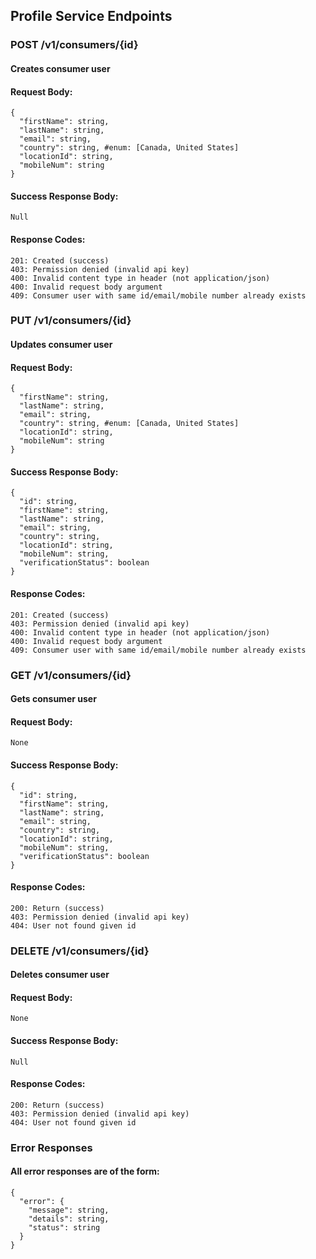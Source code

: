 ## Profile Service Endpoints

### POST /v1/consumers/{id}
#### Creates consumer user

#### Request Body:
    {
      "firstName": string,
      "lastName": string,
      "email": string,
      "country": string, #enum: [Canada, United States]
      "locationId": string,
      "mobileNum": string
    }

#### Success Response Body:
    Null

#### Response Codes:
    201: Created (success)
    403: Permission denied (invalid api key)
    400: Invalid content type in header (not application/json)
    400: Invalid request body argument
    409: Consumer user with same id/email/mobile number already exists

### PUT /v1/consumers/{id}
#### Updates consumer user

#### Request Body:
    {
      "firstName": string,
      "lastName": string,
      "email": string,
      "country": string, #enum: [Canada, United States]
      "locationId": string,
      "mobileNum": string
    }   

#### Success Response Body:
    {
      "id": string,
      "firstName": string,
      "lastName": string,
      "email": string,
      "country": string,
      "locationId": string,
      "mobileNum": string,
      "verificationStatus": boolean
    }

#### Response Codes:
    201: Created (success)
    403: Permission denied (invalid api key)
    400: Invalid content type in header (not application/json)
    400: Invalid request body argument
    409: Consumer user with same id/email/mobile number already exists

### GET /v1/consumers/{id}
#### Gets consumer user

#### Request Body:
    None

#### Success Response Body:
    {
      "id": string,
      "firstName": string,
      "lastName": string,
      "email": string,
      "country": string,
      "locationId": string,
      "mobileNum": string,
      "verificationStatus": boolean
    }

#### Response Codes:
    200: Return (success)
    403: Permission denied (invalid api key)
    404: User not found given id

### DELETE /v1/consumers/{id}
#### Deletes consumer user

#### Request Body:
    None

#### Success Response Body:
    Null

#### Response Codes:
    200: Return (success)
    403: Permission denied (invalid api key)
    404: User not found given id

### Error Responses
#### All error responses are of the form:
    {
      "error": {
        "message": string,
        "details": string,
        "status": string
      }
    }
